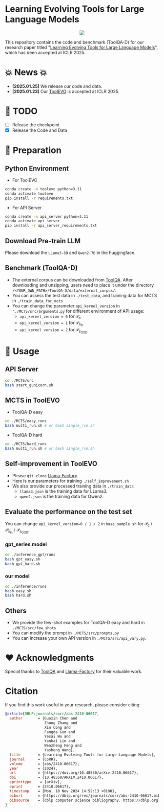 # Learning Evolving Tools for Large Language Models

<center>
<a href='https://arxiv.org/abs/2410.06617'><img src='https://img.shields.io/badge/Paper-Arxiv-red'> </a>
</center>

This repository contains the code and benchmark (ToolQA-D) for our research paper titled "[Learning Evolving Tools for Large Language Models](https://arxiv.org/abs/2410.06617)", which has been accepted at ICLR 2025.

# 💥 News 💥
- **[2025.01.25]** We release our code and data.
- **[2025.01.23]** Our [ToolEVO](https://arxiv.org/pdf/2410.06617) is accepted at ICLR 2025.

# :pushpin: TODO 
- [ ] Release the checkpoint
- [x] Release the Code and Data

# :paperclip: Preparation

## Python Environment
* For ToolEVO
```bash
conda create -n toolevo python=3.11
conda activate toolevo
pip install -r requirements.txt
```
* For API Server
```bash
conda create -n api_server python=3.11
conda activate api_server
pip install -r api_server_requirements.txt
```

## Download Pre-train LLM
Please download the `LLama3-8B` and `Qwen2-7B` in the huggingface.


## Benchmark (ToolQA-D)
* The external corpus can be downloaded from [ToolQA](https://github.com/night-chen/ToolQA). After downloading and unzipping, users need to place it under the directory `/<YOUR_OWN_PATH>/ToolQA-D/data/external_corpus/`.
* You can assess the test data in `./test_data`, and training data for MCTS in `./train_data_for_mcts`
* You can change the parameter `api_kernel_version` in `'./MCTS/src/arguments.py` for different environment of API usage:
    * `api_kernel_version = 0` for $\mathcal{P}_c$
    * `api_kernel_version = 1` for $\mathcal{P}_{s_{\text{in}}}$
    * `api_kernel_version = 2` for $\mathcal{P}_{s_{\text{OOD}}}$

# :paperclip: Usage

## API Server
```bash
cd ./MCTS/src
bash start_gunicorn.sh
```

## MCTS in ToolEVO
* ToolQA-D easy
```bash
cd ./MCTS/easy_runs
bash multi_run.sh # or bash single_run.sh
```

* ToolQA-D hard
```bash
cd ./MCTS/hard_runs
bash multi_run.sh # or bash single_run.sh
```


## Self-improvement in ToolEVO
* Please `git clone` [Llama-Factory](https://github.com/hiyouga/LLaMA-Factory).
* Here is our parameters for training `./self_improvement.sh`
* We also provide our processed training data in `./train_data`
    * `llama3.json` is the training data for LLama3.
    * `qwen2.json` is the training data for Qwen2.


## Evaluate the performance on the test set
You can change `api_kernel_version=0 / 1 / 2` in `base_sample.sh` for $\mathcal{P}_c$ / $\mathcal{P}_{s_{\text{in}}}$ / $\mathcal{P}_{s_{\text{OOD}}}$.

### gpt_series model
```bash
cd ./inference_gpt/runs
bash gpt_easy.sh
bash gpt_hard.sh
```

### our model
```bash
cd ./inference/runs
bash easy.sh
bash hard.sh
```

## Others
* We provide the few-shot examples for ToolQA-D easy and hard in `./MCTS/src/few_shots`
* You can modify the prompt in `./MCTS/src/prompts.py`
* You can increase your own API version in `./MCTS/src/api_vary.py`.

# :heart: Acknowledgments

Special thanks to [ToolQA](https://arxiv.org/abs/2306.13304) and [Llama-Factory](https://arxiv.org/abs/2403.13372) for their valuable work.

# Citation
If you find this work useful in your research, please consider citing:
```bibtex
@article{DBLP:journals/corr/abs-2410-06617,
  author       = {Guoxin Chen and
                  Zhong Zhang and
                  Xin Cong and
                  Fangda Guo and
                  Yesai Wu and
                  Yankai Lin and
                  Wenzheng Feng and
                  Yasheng Wang},
  title        = {Learning Evolving Tools for Large Language Models},
  journal      = {CoRR},
  volume       = {abs/2410.06617},
  year         = {2024},
  url          = {https://doi.org/10.48550/arXiv.2410.06617},
  doi          = {10.48550/ARXIV.2410.06617},
  eprinttype    = {arXiv},
  eprint       = {2410.06617},
  timestamp    = {Mon, 18 Nov 2024 14:52:13 +0100},
  biburl       = {https://dblp.org/rec/journals/corr/abs-2410-06617.bib},
  bibsource    = {dblp computer science bibliography, https://dblp.org}
}
```
